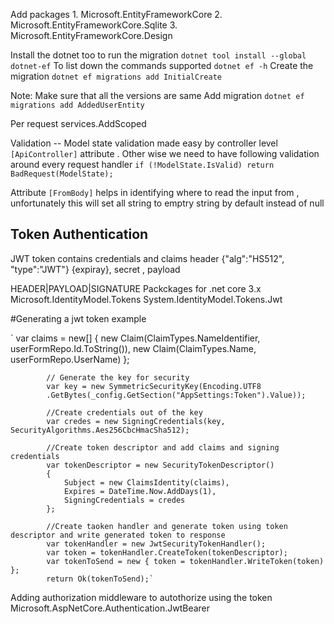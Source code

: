 Add packages 
    1. Microsoft.EntityFrameworkCore
    2. Microsoft.EntityFrameworkCore.Sqlite
    3. Microsoft.EntityFrameworkCore.Design

Install the dotnet too to run the migration 
`dotnet tool install --global dotnet-ef`
To list down the commands supported
`dotnet ef -h` 
Create the migration `dotnet ef migrations add InitialCreate`

Note: Make sure that all the versions are same 
Add migration 
`dotnet ef migrations add AddedUserEntity`

Per request 
services.AddScoped

Validation
-- Model state validation made easy by controller level `[ApiController]` attribute . Other wise we need to have following validation around every request handler 
`if (!ModelState.IsValid)
                return BadRequest(ModelState);`


Attribute `[FromBody]` helps in identifying where to read the input from , unfortunately this will set all string to emptry string by default instead of null 

Token Authentication 
---------------------
JWT token contains credentials and claims 
header {"alg":"HS512", "type":"JWT"} {expiray}, secret , payload

HEADER|PAYLOAD|SIGNATURE 
Packckages for .net core 3.x
Microsoft.IdentityModel.Tokens
System.IdentityModel.Tokens.Jwt

#Generating a jwt token example 

`  var claims = new[]
            {
                new Claim(ClaimTypes.NameIdentifier, userFormRepo.Id.ToString()),
                new Claim(ClaimTypes.Name, userFormRepo.UserName)
            };

            // Generate the key for security 
            var key = new SymmetricSecurityKey(Encoding.UTF8
            .GetBytes(_config.GetSection("AppSettings:Token").Value));

            //Create credentials out of the key 
            var credes = new SigningCredentials(key, SecurityAlgorithms.Aes256CbcHmacSha512);

            //Create token descriptor and add claims and signing credentials
            var tokenDescriptor = new SecurityTokenDescriptor()
            {
                Subject = new ClaimsIdentity(claims),
                Expires = DateTime.Now.AddDays(1),
                SigningCredentials = credes
            };

            //Create taoken handler and generate token using token descriptor and write generated token to response 
            var tokenHandler = new JwtSecurityTokenHandler();
            var token = tokenHandler.CreateToken(tokenDescriptor);
            var tokenToSend = new { token = tokenHandler.WriteToken(token) };
            return Ok(tokenToSend);`


Adding authorization middleware to autothorize using the token 
Microsoft.AspNetCore.Authentication.JwtBearer